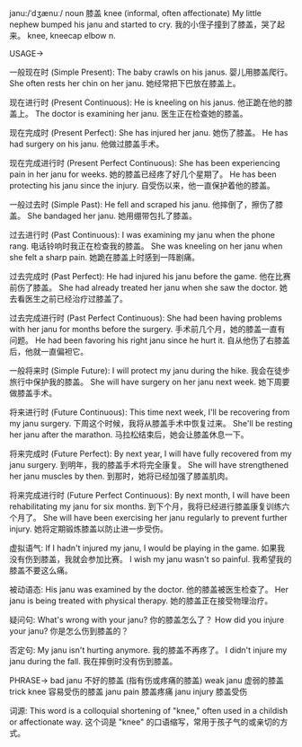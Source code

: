 janu:/ˈdʒænuː/
noun
膝盖
knee (informal, often affectionate)
My little nephew bumped his janu and started to cry. 我的小侄子撞到了膝盖，哭了起来。
knee, kneecap
elbow
n.


USAGE->

一般现在时 (Simple Present):
The baby crawls on his janus.  婴儿用膝盖爬行。
She often rests her chin on her janu. 她经常把下巴放在膝盖上。

现在进行时 (Present Continuous):
He is kneeling on his janus. 他正跪在他的膝盖上。
The doctor is examining her janu. 医生正在检查她的膝盖。

现在完成时 (Present Perfect):
She has injured her janu. 她伤了膝盖。
He has had surgery on his janu. 他做过膝盖手术。

现在完成进行时 (Present Perfect Continuous):
She has been experiencing pain in her janu for weeks. 她的膝盖已经疼了好几个星期了。
He has been protecting his janu since the injury. 自受伤以来，他一直保护着他的膝盖。

一般过去时 (Simple Past):
He fell and scraped his janu. 他摔倒了，擦伤了膝盖。
She bandaged her janu. 她用绷带包扎了膝盖。

过去进行时 (Past Continuous):
I was examining my janu when the phone rang. 电话铃响时我正在检查我的膝盖。
She was kneeling on her janu when she felt a sharp pain.  她跪在膝盖上时感到一阵剧痛。

过去完成时 (Past Perfect):
He had injured his janu before the game. 他在比赛前伤了膝盖。
She had already treated her janu when she saw the doctor. 她去看医生之前已经治疗过膝盖了。

过去完成进行时 (Past Perfect Continuous):
She had been having problems with her janu for months before the surgery. 手术前几个月，她的膝盖一直有问题。
He had been favoring his right janu since he hurt it. 自从他伤了右膝盖后，他就一直偏袒它。


一般将来时 (Simple Future):
I will protect my janu during the hike. 我会在徒步旅行中保护我的膝盖。
She will have surgery on her janu next week. 她下周要做膝盖手术。

将来进行时 (Future Continuous):
This time next week, I'll be recovering from my janu surgery. 下周这个时候，我将从膝盖手术中恢复过来。
She'll be resting her janu after the marathon.  马拉松结束后，她会让膝盖休息一下。

将来完成时 (Future Perfect):
By next year, I will have fully recovered from my janu surgery. 到明年，我的膝盖手术将完全康复。
She will have strengthened her janu muscles by then. 到那时，她将已经加强了膝盖肌肉。


将来完成进行时 (Future Perfect Continuous):
By next month, I will have been rehabilitating my janu for six months. 到下个月，我将已经进行膝盖康复训练六个月了。
She will have been exercising her janu regularly to prevent further injury. 她将定期锻炼膝盖以防止进一步受伤。


虚拟语气:
If I hadn't injured my janu, I would be playing in the game. 如果我没有伤到膝盖，我就会参加比赛。
I wish my janu wasn't so painful. 我希望我的膝盖不要这么痛。

被动语态:
His janu was examined by the doctor. 他的膝盖被医生检查了。
Her janu is being treated with physical therapy. 她的膝盖正在接受物理治疗。

疑问句:
What's wrong with your janu? 你的膝盖怎么了？
How did you injure your janu? 你是怎么伤到膝盖的？

否定句:
My janu isn't hurting anymore. 我的膝盖不再疼了。
I didn't injure my janu during the fall. 我在摔倒时没有伤到膝盖。


PHRASE->
bad janu  不好的膝盖 (指有伤或疼痛的膝盖)
weak janu  虚弱的膝盖
trick knee  容易受伤的膝盖
janu pain  膝盖疼痛
janu injury  膝盖受伤


词源: This word is a colloquial shortening of "knee," often used in a childish or affectionate way.  这个词是 "knee" 的口语缩写，常用于孩子气的或亲切的方式。
